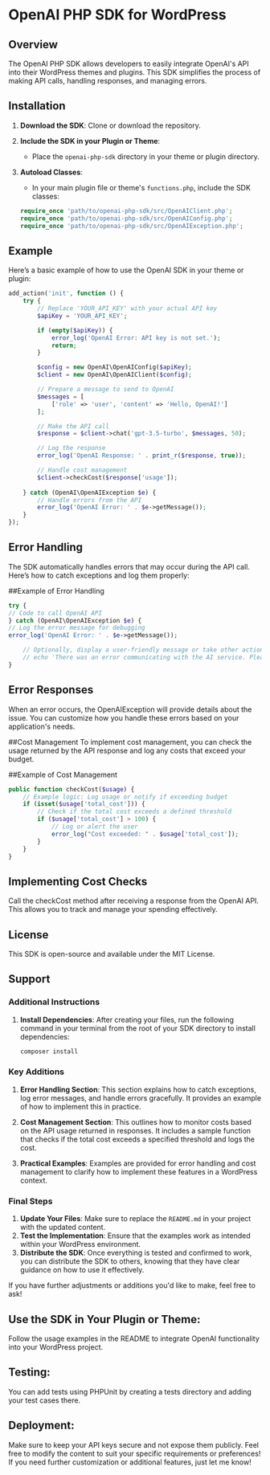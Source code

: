 # OpenAI PHP SDK for WordPress

## Overview

The OpenAI PHP SDK allows developers to easily integrate OpenAI's API into their WordPress themes and plugins. This SDK simplifies the process of making API calls, handling responses, and managing errors.

## Installation

1. **Download the SDK**: Clone or download the repository.
2. **Include the SDK in your Plugin or Theme**:
   - Place the `openai-php-sdk` directory in your theme or plugin directory.

3. **Autoload Classes**:
   - In your main plugin file or theme's `functions.php`, include the SDK classes:
   ```php
   require_once 'path/to/openai-php-sdk/src/OpenAIClient.php';
   require_once 'path/to/openai-php-sdk/src/OpenAIConfig.php';
   require_once 'path/to/openai-php-sdk/src/OpenAIException.php';


## Example
Here’s a basic example of how to use the OpenAI SDK in your theme or plugin:

```php
add_action('init', function () {
    try {
        // Replace 'YOUR_API_KEY' with your actual API key
        $apiKey = 'YOUR_API_KEY';

        if (empty($apiKey)) {
            error_log('OpenAI Error: API key is not set.');
            return;
        }

        $config = new OpenAI\OpenAIConfig($apiKey);
        $client = new OpenAI\OpenAIClient($config);

        // Prepare a message to send to OpenAI
        $messages = [
            ['role' => 'user', 'content' => 'Hello, OpenAI!']
        ];

        // Make the API call
        $response = $client->chat('gpt-3.5-turbo', $messages, 50);

        // Log the response
        error_log('OpenAI Response: ' . print_r($response, true));

        // Handle cost management
        $client->checkCost($response['usage']);
        
    } catch (OpenAI\OpenAIException $e) {
        // Handle errors from the API
        error_log('OpenAI Error: ' . $e->getMessage());
    }
}); 
```

## Error Handling
The SDK automatically handles errors that may occur during the API call. Here’s how to catch exceptions and log them properly:

##Example of Error Handling
```php
try {
// Code to call OpenAI API
} catch (OpenAI\OpenAIException $e) {
// Log the error message for debugging
error_log('OpenAI Error: ' . $e->getMessage());

    // Optionally, display a user-friendly message or take other actions
    // echo 'There was an error communicating with the AI service. Please try again later.';
}
```
## Error Responses
When an error occurs, the OpenAIException will provide details about the issue. You can customize how you handle these errors based on your application's needs.

##Cost Management
To implement cost management, you can check the usage returned by the API response and log any costs that exceed your budget.

##Example of Cost Management
```php
public function checkCost($usage) {
    // Example logic: Log usage or notify if exceeding budget
    if (isset($usage['total_cost'])) {
        // Check if the total cost exceeds a defined threshold
        if ($usage['total_cost'] > 100) {
            // Log or alert the user
            error_log("Cost exceeded: " . $usage['total_cost']);
        }
    }
}

```
## Implementing Cost Checks
Call the checkCost method after receiving a response from the OpenAI API. This allows you to track and manage your spending effectively.

## License
This SDK is open-source and available under the MIT License.

## Support

### Additional Instructions

1. **Install Dependencies**:
   After creating your files, run the following command in your terminal from the root of your SDK directory to install dependencies:
   ```bash
   composer install

### Key Additions

1. **Error Handling Section**: This section explains how to catch exceptions, log error messages, and handle errors gracefully. It provides an example of how to implement this in practice.

2. **Cost Management Section**: This outlines how to monitor costs based on the API usage returned in responses. It includes a sample function that checks if the total cost exceeds a specified threshold and logs the cost.

3. **Practical Examples**: Examples are provided for error handling and cost management to clarify how to implement these features in a WordPress context.

### Final Steps

1. **Update Your Files**: Make sure to replace the `README.md` in your project with the updated content.
2. **Test the Implementation**: Ensure that the examples work as intended within your WordPress environment.
3. **Distribute the SDK**: Once everything is tested and confirmed to work, you can distribute the SDK to others, knowing that they have clear guidance on how to use it effectively.

If you have further adjustments or additions you'd like to make, feel free to ask!

## Use the SDK in Your Plugin or Theme:

Follow the usage examples in the README to integrate OpenAI functionality into your WordPress project.
## Testing:

You can add tests using PHPUnit by creating a tests directory and adding your test cases there.
## Deployment:

Make sure to keep your API keys secure and not expose them publicly.
Feel free to modify the content to suit your specific requirements or preferences! If you need further customization or additional features, just let me know!
